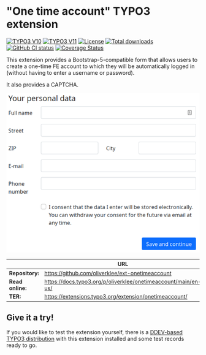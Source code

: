 # "One time account" TYPO3 extension

[![TYPO3 V10](https://img.shields.io/badge/TYPO3-10-orange.svg)](https://get.typo3.org/version/10)
[![TYPO3 V11](https://img.shields.io/badge/TYPO3-11-orange.svg)](https://get.typo3.org/version/11)
[![License](https://img.shields.io/github/license/oliverklee/ext-onetimeaccount)](https://packagist.org/packages/oliverklee/onetimeaccount)
[![Total downloads](https://poser.pugx.org/oliverklee/onetimeaccount/downloads.svg)](https://packagist.org/packages/oliverklee/onetimeaccount)
[![GitHub CI status](https://github.com/oliverklee/ext-onetimeaccount/workflows/CI/badge.svg?branch=main)](https://github.com/oliverklee/ext-onetimeaccount/actions)
[![Coverage Status](https://coveralls.io/repos/github/oliverklee/ext-onetimeaccount/badge.svg?branch=main)](https://coveralls.io/github/oliverklee/ext-onetimeaccount?branch=main)

This extension provides a Bootstrap-5-compatible form that allows users to
create a one-time FE account to which they will be automatically logged in
(without having to enter a username or password).

It also provides a CAPTCHA.

![screenshot of the user data form in the frontend](Documentation/images/form-in-frontend.png)

|                  | URL                                                            |
|------------------|----------------------------------------------------------------|
| **Repository:**  | https://github.com/oliverklee/ext-onetimeaccount               |
| **Read online:** | https://docs.typo3.org/p/oliverklee/onetimeaccount/main/en-us/ |
| **TER:**         | https://extensions.typo3.org/extension/onetimeaccount/         |

## Give it a try!

If you would like to test the extension yourself, there is a
[DDEV-based TYPO3 distribution](https://github.com/oliverklee/TYPO3-testing-distribution)
with this extension installed and some test records ready to go.

